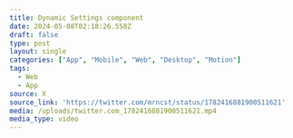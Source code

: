 ```yaml
---
title: Dynamic Settings component
date: 2024-05-08T02:18:26.558Z
draft: false
type: post
layout: single
categories: ["App", "Mobile", "Web", "Desktop", "Motion"]
tags:
  - Web
  - App
source: X
source_link: 'https://twitter.com/mrncst/status/1782416881900511621'
media: /uploads/twitter.com_1782416881900511621.mp4
media_type: video
---
```



